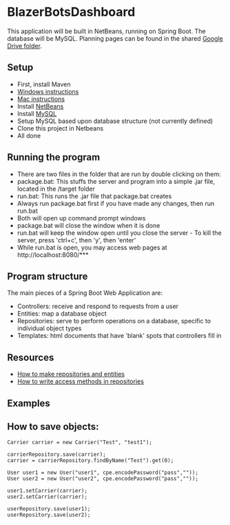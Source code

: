 # BlazerBotsDashboard
This application will be built in NetBeans, running on Spring Boot. The database will be MySQL. Planning pages can be found in the shared [Google Drive folder].

## Setup

  - First, install Maven
   - [Windows instructions]
   - [Mac instructions]
  - Install [NetBeans]
  - Install [MySQL]
  - Setup MySQL based upon database structure (not currently defined)
  - Clone this project in Netbeans
  - All done

## Running the program

  - There are two files in the folder that are run by double clicking on them:
   - package.bat: This stuffs the server and program into a simple .jar file, located in the /target folder
   - run.bat: This runs the .jar file that package.bat creates
  - Always run package.bat first if you have made any changes, then run run.bat
  - Both will open up command prompt windows
   - package.bat will close the window when it is done
   - run.bat will keep the window open until you close the server
    - To kill the server, press 'ctrl+c', then 'y', then 'enter'
  - While run.bat is open, you may access web pages at http://localhost:8080/***

## Program structure
The main pieces of a Spring Boot Web Application are:
  - Controllers: receive and respond to requests from a user
  - Entities: map a database object
  - Repositories: serve to perform operations on a database, specific to individual object types
  - Templates: html documents that have 'blank' spots that controllers fill in

## Resources
  - [How to make repositories and entities][Resource data]
  - [How to write access methods in repositories][Methods in repositories] 

## Examples
## How to save objects:
```
Carrier carrier = new Carrier("Test", "test1");

carrierRepository.save(carrier);
carrier = carrierRepository.findByName("Test").get(0);
       
User user1 = new User("user1", cpe.encodePassword("pass",""));
User user2 = new User("user2", cpe.encodePassword("pass",""));
       
user1.setCarrier(carrier);
user2.setCarrier(carrier);
        
userRepository.save(user1);
userRepository.save(user2);
```

[Windows instructions]: https://www.google.com/url?sa=t&rct=j&q=&esrc=s&source=web&cd=3&cad=rja&uact=8&ved=0CCgQFjAC&url=http%3A%2F%2Fwww.mkyong.com%2Fmaven%2Fhow-to-install-maven-in-windows%2F&ei=aTdnVfzYLcHZoATf9YPYBA&usg=AFQjCNGrEu-bkS6la8GWg_PbcW5uVNrxuA

[Mac instructions]: https://www.google.com/url?sa=t&rct=j&q=&esrc=s&source=web&cd=2&cad=rja&uact=8&ved=0CCIQFjAB&url=http%3A%2F%2Fwiki.openiam.com%2Fdisplay%2FIAMSUITEV3%2FInstalling%2BApache%2BMaven%2Bon%2BMac&ei=vTdnVdAp1buiBN24gJgH&usg=AFQjCNGj68ZKFkibQ3dhznJz_1XsBupllg

[Google Drive folder]: https://drive.google.com/drive/u/0/folders/0B6T2VHWS7cKLT1JVV1JpUHAtNWM/0B6T2VHWS7cKLfmhwY1dxNllSODU0dEpHNGIyWW5wUURCM1JfckFjS01KeUNZSzdHMTNvN3M

[MySQL]: https://dev.mysql.com/downloads/mysql/

[NetBeans]: https://netbeans.org/downloads/index.html

[Resource data]: https://spring.io/guides/gs/accessing-data-jpa/

[Methods in repositories]: http://docs.spring.io/spring-data/jpa/docs/1.9.0.M1/reference/html/#jpa.entity-persistence
